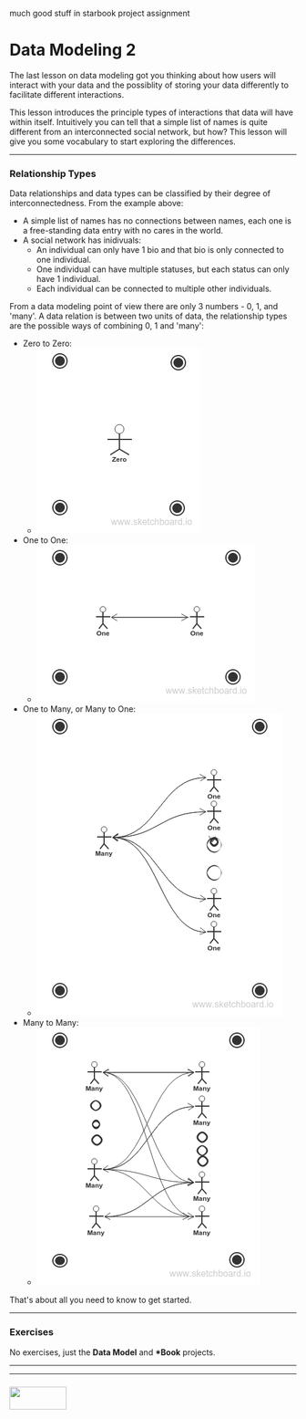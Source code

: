 much good stuff in starbook project assignment

# Data Modeling 2
The last lesson on data modeling got you thinking about how users will interact with your data and the possiblity of storing your data differently to facilitate different interactions.

This lesson introduces the principle types of interactions that data will have within itself.  Intuitively you can tell that a simple list of names is quite different from an interconnected social network, but how?  This lesson will give you some vocabulary to start exploring the differences.  
___
### Relationship Types
Data relationships and data types can be classified by their degree of interconnectedness.  From the example above: 
* A simple list of names has no connections between names, each one is a free-standing data entry with no cares in the world.
* A social network has inidivuals:  
    * An individual can only have 1 bio and that bio is only connected to one individual.  
    * One individual can have multiple statuses, but each status can only have 1 individual.  
    * Each individual can be connected to multiple other individuals. 
     
From a data modeling point of view there are only 3 numbers - 0, 1, and 'many'.  A data relation is between two units of data, the relationship types are the possible ways of combining 0, 1 and 'many':
* Zero to Zero:
    * ![](../diagrams/data-relations/0-0.png)
* One to One:
    * ![](../diagrams/data-relations/1-1.png)
* One to Many,  or Many to One:
    * ![](../diagrams/data-relations/m-1.png)
* Many to Many:
    * ![](../diagrams/data-relations/m-m.png)

That's about all you need to know to get started.  
___
### Exercises
No exercises, just the __Data Model__ and __*Book__ projects.


___
___
### <a href="http://elewa.education/blog" target="_blank"><img src="https://user-images.githubusercontent.com/18554853/34921062-506450ae-f97d-11e7-875f-6feeb26ad72d.png" width="100" height="40"/></a>